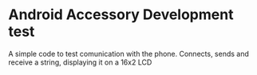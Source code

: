 Android Accessory Development test
==================================

A simple code to test comunication with the phone.
Connects, sends and receive a string, displaying it on a 16x2 LCD

